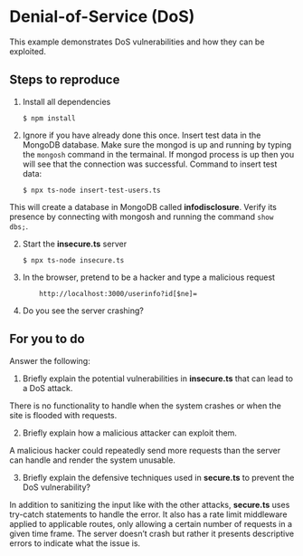 # Denial-of-Service (DoS)

This example demonstrates DoS vulnerabilities and how they can be exploited.

## Steps to reproduce

1. Install all dependencies

    `$ npm install`

2. Ignore if you have already done this once. Insert test data in the MongoDB database. Make sure the mongod is up and running by typing the `mongosh` command in the termainal. If mongod process is up then you will see that the connection was successful. Command to insert test data:

    `$ npx ts-node insert-test-users.ts`

This will create a database in MongoDB called __infodisclosure__. Verify its presence by connecting with mongosh and running the command `show dbs;`.

2. Start the **insecure.ts** server

    `$ npx ts-node insecure.ts`

3. In the browser, pretend to be a hacker and type a malicious request

    ```
        http://localhost:3000/userinfo?id[$ne]=
    ```

4. Do you see the server crashing?

## For you to do

Answer the following:

1. Briefly explain the potential vulnerabilities in **insecure.ts** that can lead to a DoS attack.

There is no functionality to handle when the system crashes or when the site is flooded with requests.

2. Briefly explain how a malicious attacker can exploit them.

A malicious hacker could repeatedly send more requests than the server can handle and render the system unusable.

3. Briefly explain the defensive techniques used in **secure.ts** to prevent the DoS vulnerability?

In addition to sanitizing the input like with the other attacks, **secure.ts** uses try-catch statements to handle the error. It also has a rate limit middleware applied to applicable routes, only allowing a certain number of requests in a given time frame. The server doesn’t crash but rather it presents descriptive errors to indicate what the issue is.